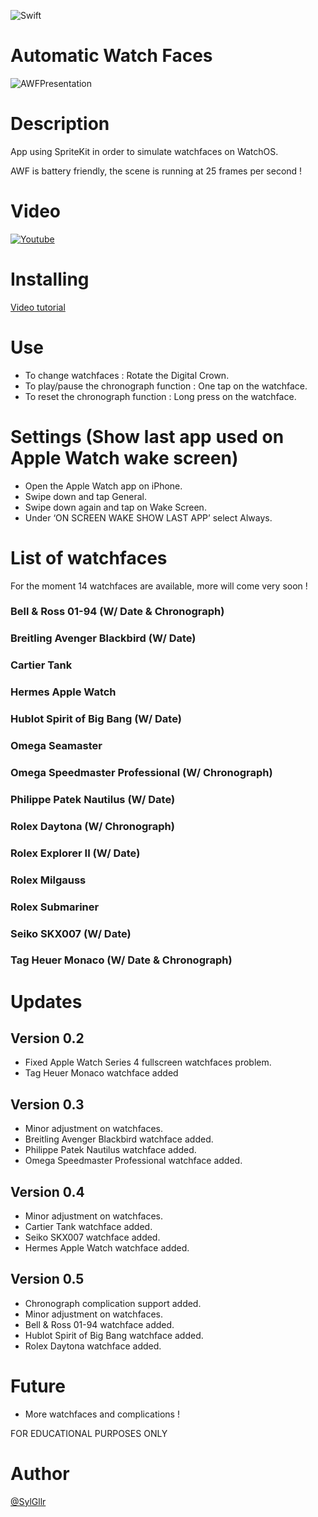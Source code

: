![Swift](https://img.shields.io/badge/language-Swift-orange.svg)

# Automatic Watch Faces
![AWFPresentation](https://i.ibb.co/Gctn5kC/AWF05.png)

# Description
App using SpriteKit in order to simulate watchfaces on WatchOS.

AWF is battery friendly, the scene is running at 25 frames per second !

# Video
[![Youtube](https://img.youtube.com/vi/7xBnmWHpVA0/0.jpg)](https://www.youtube.com/watch?v=7xBnmWHpVA0)

# Installing
[Video tutorial](https://youtu.be/-TS4ypziaMU)

# Use
- To change watchfaces : Rotate the Digital Crown.
- To play/pause the chronograph function : One tap on the watchface.
- To reset the chronograph function : Long press on the watchface.

# Settings (Show last app used on Apple Watch wake screen)
- Open the Apple Watch app on iPhone.
- Swipe down and tap General.
- Swipe down again and tap on Wake Screen.
- Under ‘ON SCREEN WAKE SHOW LAST APP’ select Always.

# List of watchfaces
For the moment 14 watchfaces are available, more will come very soon !

### Bell & Ross 01-94 (W/ Date & Chronograph)

### Breitling Avenger Blackbird (W/ Date)

### Cartier Tank

### Hermes Apple Watch

### Hublot Spirit of Big Bang (W/ Date)

### Omega Seamaster
### Omega Speedmaster Professional (W/ Chronograph)

### Philippe Patek Nautilus (W/ Date)

### Rolex Daytona (W/ Chronograph)
### Rolex Explorer II (W/ Date)
### Rolex Milgauss
### Rolex Submariner

### Seiko SKX007 (W/ Date)

### Tag Heuer Monaco (W/ Date & Chronograph)

# Updates

## Version 0.2
- Fixed Apple Watch Series 4 fullscreen watchfaces problem.
- Tag Heuer Monaco watchface added

## Version 0.3
- Minor adjustment on watchfaces.
- Breitling Avenger Blackbird watchface added.
- Philippe Patek Nautilus watchface added.
- Omega Speedmaster Professional watchface added.

## Version 0.4
- Minor adjustment on watchfaces.
- Cartier Tank watchface added.
- Seiko SKX007 watchface added.
- Hermes Apple Watch watchface added.

## Version 0.5
- Chronograph complication support added.
- Minor adjustment on watchfaces.
- Bell & Ross 01-94 watchface added.
- Hublot Spirit of Big Bang watchface added.
- Rolex Daytona watchface added.

# Future
- More watchfaces and complications !

FOR EDUCATIONAL PURPOSES ONLY

# Author
[@SylGllr](https://twitter.com/SylGllr)
